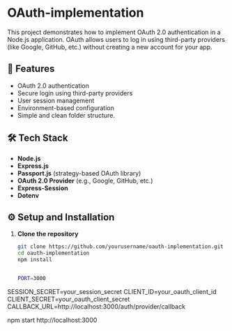 # OAuth-implementation


This project demonstrates how to implement OAuth 2.0 authentication in a Node.js application. OAuth allows users to log in using third-party providers (like Google, GitHub, etc.) without creating a new account for your app.

## 🚀 Features

- OAuth 2.0 authentication
- Secure login using third-party providers
- User session management
- Environment-based configuration
- Simple and clean folder structure.

## 🛠 Tech Stack

- **Node.js**
- **Express.js**
- **Passport.js** (strategy-based OAuth library)
- **OAuth 2.0 Provider** (e.g., Google, GitHub, etc.)
- **Express-Session**
- **Dotenv**


## ⚙️ Setup and Installation

1. **Clone the repository**
   ```bash
   git clone https://github.com/yourusername/oauth-implementation.git
   cd oauth-implementation
   npm install


   PORT=3000
SESSION_SECRET=your_session_secret
CLIENT_ID=your_oauth_client_id
CLIENT_SECRET=your_oauth_client_secret
CALLBACK_URL=http://localhost:3000/auth/provider/callback

npm start
http://localhost:3000



